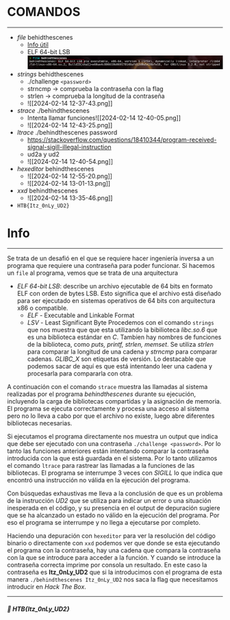 # COMANDOS
---------------
- *file* behidthescenes
	- [Info útil](https://serverfault.com/questions/730922/how-can-i-get-information-about-a-binary-file-that-wont-execute)
	- ELF 64-bit LSB
	  <img src="ANEXOS/Behind The Scenes/2024-02-14  12-32-25.png">
- *strings* behidthescenes
	- ./challenge `<password>`
	- strncmp -> comprueba la contraseña con la flag
	- strlen -> comprueba la longitud de la contraseña
	- ![[2024-02-14  12-37-43.png]]
- *strace* ./behindthescenes
	- Intenta llamar funciones![[2024-02-14  12-40-05.png]]
	- ![[2024-02-14  12-43-25.png]]
- *ltrace* ./behindthescenes password
	- https://stackoverflow.com/questions/18410344/program-received-signal-sigill-illegal-instruction
	- ud2a y ud2  
	- ![[2024-02-14  12-40-54.png]]
- *hexeditor* behindthescenes
	- ![[2024-02-14  12-55-20.png]]
	- ![[2024-02-14  13-01-13.png]]
- *xxd* behindthescenes
	- ![[2024-02-14  13-35-46.png]]
- `HTB{Itz_0nLy_UD2}`
# Info
-----------
Se trata de un desafió en el que se requiere hacer ingeniería inversa a un programa que requiere una contraseña para poder funcionar. Si hacemos un `file` al programa, vemos que se trata de una arquitectura 
- *ELF 64-bit LSB*: describe un archivo ejecutable de 64 bits en formato ELF con orden de bytes LSB. Esto significa que el archivo está diseñado para ser ejecutado en sistemas operativos de 64 bits con arquitectura x86 o compatible. 
	- *ELF* - Executable and Linkable Format 
	- *LSV* - Least Significant Byte
Procedemos con el comando `strings` que nos muestra que que esta utilizando la bibilioteca *libc.so.6* que es una biblioteca estándar en *C*. Tambien hay nombres de funciones de la biblioteca, como *puts, printf, strlen, memset*. Se utiliza *strlen* para comparar la longitud de una cadena y *strncmp* para comparar cadenas. *GLIBC_X* son etiquetas de versión. Lo destacable que podemos sacar de aquí es que está intentando leer una cadena y procesarla para compararla con otra. 

A continuación con el comando `strace` muestra las llamadas al sistema realizadas por el programa *behindthescenes* durante su ejecución, incluyendo la carga de bibliotecas compartidas y la asignación de memoria. El programa se ejecuta correctamente y procesa una acceso al sistema pero no lo lleva a cabo por que el archivo no existe, luego abre diferentes bibliotecas necesarias.

Si ejecutamos el programa directamente nos muestra un output que indica que debe ser ejecutado con una contraseña `./challenge <password>`. Por lo tanto las funciones anteriores están intentando comparar la contraseña introducida con la que está guardada en el sistema. Por lo tanto utilizamos el comando `ltrace` para rastrear las llamadas a la funciones de las bibliotecas. El programa se interrumpe 3 veces con *SIGILL* lo que indica que encontró una instrucción no válida en la ejecución del programa.
 
Con búsquedas exhaustivas me lleva a la conclusión de que es un problema de la instrucción *UD2* que se utiliza para indicar un error o una situación inesperada en el código, y su presencia en el output de depuración sugiere que se ha alcanzado un estado no válido en la ejecución del programa. Por eso el programa se interrumpe y no llega a ejecutarse por completo.

Haciendo una depuración con `hexeditor` para ver la resolución del código binario o directamente con `xxd` podemos ver que donde se esta ejecutando el programa con la contraseña, hay una cadena que compara la contraseña con la que se introduce para acceder a la función. Y cuando se introduce la contraseña correcta imprime por consola un resultado. En este caso la contraseña es **Itz_0nLy_UD2** que si la introducimos con el programa de esta manera `./behindthescenes Itz_0nLy_UD2` nos saca la flag que necesitamos introducir en *Hack The Box*.

---------
##### 🚩 HTB{Itz_0nLy_UD2}
